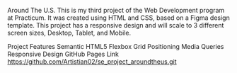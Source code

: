 Around The U.S.
This is my third project of the Web Development program at Practicum. It was created using HTML and CSS, based on a Figma design template. This project has a responsive design and will scale to 3 different screen sizes, Desktop, Tablet, and Mobile.

Project Features
Semantic HTML5
Flexbox
Grid
Positioning
Media Queries
Responsive Design
GitHub Pages Link
https://github.com/Artistian02/se_project_aroundtheus.git